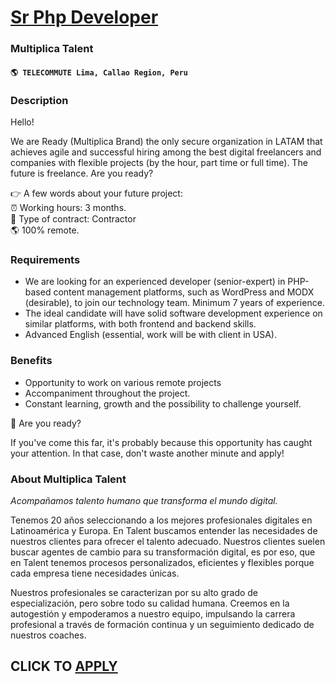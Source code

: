 # [Sr Php Developer](https://www.remotewlb.com/apply/sr-php-developer)  
### Multiplica Talent  
#### `🌎 TELECOMMUTE Lima, Callao Region, Peru`  

### **Description**

Hello!  
  
We are Ready (Multiplica Brand) the only secure organization in LATAM that achieves agile and successful hiring among the best digital freelancers and companies with flexible projects (by the hour, part time or full time). The future is freelance. Are you ready?  
  
👉 A few words about your future project:  
⏰ Working hours: 3 months.  
📃 Type of contract: Contractor  
🌎 100% remote.

###  **Requirements**

  * We are looking for an experienced developer (senior-expert) in PHP-based content management platforms, such as WordPress and MODX (desirable), to join our technology team. Minimum 7 years of experience.
  * The ideal candidate will have solid software development experience on similar platforms, with both frontend and backend skills.
  * Advanced English (essential, work will be with client in USA).

### **Benefits**

  * Opportunity to work on various remote projects
  * Accompaniment throughout the project.
  * Constant learning, growth and the possibility to challenge yourself.

🚀 Are you ready?

If you've come this far, it's probably because this opportunity has caught your attention. In that case, don't waste another minute and apply!

###  **About Multiplica Talent**

 _Acompañamos talento humano que transforma el mundo digital._

Tenemos 20 años seleccionando a los mejores profesionales digitales en Latinoamérica y Europa. En Talent buscamos entender las necesidades de nuestros clientes para ofrecer el talento adecuado. Nuestros clientes suelen buscar agentes de cambio para su transformación digital, es por eso, que en Talent tenemos procesos personalizados, eficientes y flexibles porque cada empresa tiene necesidades únicas.

Nuestros profesionales se caracterizan por su alto grado de especialización, pero sobre todo su calidad humana. Creemos en la autogestión y empoderamos a nuestro equipo, impulsando la carrera profesional a través de formación continua y un seguimiento dedicado de nuestros coaches.

  
## CLICK TO [APPLY](https://www.remotewlb.com/apply/sr-php-developer)

